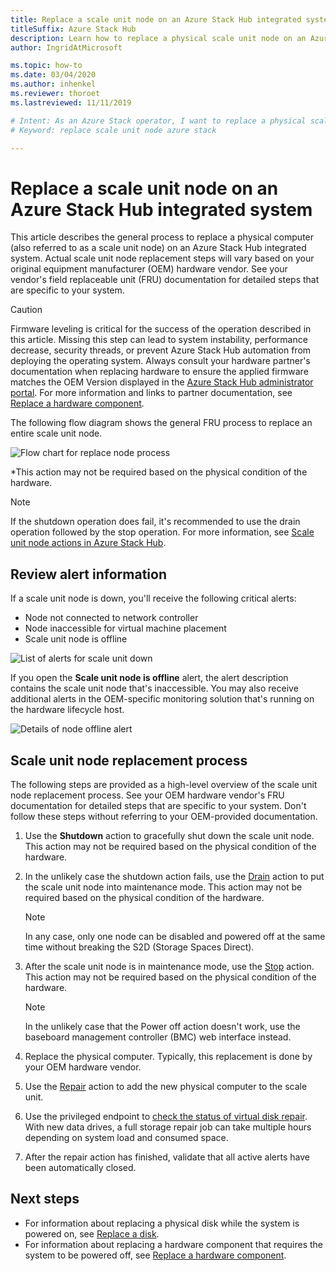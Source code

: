 ```yaml
---
title: Replace a scale unit node on an Azure Stack Hub integrated system
titleSuffix: Azure Stack Hub
description: Learn how to replace a physical scale unit node on an Azure Stack Hub integrated system.
author: IngridAtMicrosoft

ms.topic: how-to
ms.date: 03/04/2020
ms.author: inhenkel
ms.reviewer: thoroet
ms.lastreviewed: 11/11/2019

# Intent: As an Azure Stack operator, I want to replace a physical scale unit node in Azure Stack.
# Keyword: replace scale unit node azure stack

---
```



# Replace a scale unit node on an Azure Stack Hub integrated system

This article describes the general process to replace a physical computer (also referred to as a scale unit node) on an Azure Stack Hub integrated system. Actual scale unit node replacement steps will vary based on your original equipment manufacturer (OEM) hardware vendor. See your vendor's field replaceable unit (FRU) documentation for detailed steps that are specific to your system.

> [!CAUTION]  
> Firmware leveling is critical for the success of the operation described in this article. Missing this step can lead to system instability, performance decrease, security threads, or prevent Azure Stack Hub automation from deploying the operating system. Always consult your hardware partner's documentation when replacing hardware to ensure the applied firmware matches the OEM Version displayed in the [Azure Stack Hub administrator portal](azure-stack-updates.md). For more information and links to partner documentation, see [Replace a hardware component](azure-stack-replace-component.md).

The following flow diagram shows the general FRU process to replace an entire scale unit node.

![Flow chart for replace node process](media/azure-stack-replace-node/replacenodeflow.png)

*This action may not be required based on the physical condition of the hardware.

> [!Note]  
> If the shutdown operation does fail, it's recommended to use the drain operation followed by the stop operation. For more information, see [Scale unit node actions in Azure Stack Hub](https://docs.microsoft.com/azure-stack/operator/azure-stack-node-actions).

## Review alert information

If a scale unit node is down, you'll receive the following critical alerts:

- Node not connected to network controller
- Node inaccessible for virtual machine placement
- Scale unit node is offline

![List of alerts for scale unit down](media/azure-stack-replace-node/nodedownalerts.png)

If you open the **Scale unit node is offline** alert, the alert description contains the scale unit node that's inaccessible. You may also receive additional alerts in the OEM-specific monitoring solution that's running on the hardware lifecycle host.

![Details of node offline alert](media/azure-stack-replace-node/nodeoffline.png)

## Scale unit node replacement process

The following steps are provided as a high-level overview of the scale unit node replacement process. See your OEM hardware vendor's FRU documentation for detailed steps that are specific to your system. Don't follow these steps without referring to your OEM-provided documentation.

1. Use the **Shutdown** action to gracefully shut down the scale unit node. This action may not be required based on the physical condition of the hardware.

2. In the unlikely case the shutdown action fails, use the [Drain](azure-stack-node-actions.md#drain) action to put the scale unit node into maintenance mode. This action may not be required based on the physical condition of the hardware.

   > [!NOTE]  
   > In any case, only one node can be disabled and powered off at the same time without breaking the S2D (Storage Spaces Direct).

3. After the scale unit node is in maintenance mode, use the [Stop](azure-stack-node-actions.md#stop) action. This action may not be required based on the physical condition of the hardware.

   > [!NOTE]  
   > In the unlikely case that the Power off action doesn't work, use the baseboard management controller (BMC) web interface instead.

4. Replace the physical computer. Typically, this replacement is done by your OEM hardware vendor.
5. Use the [Repair](azure-stack-node-actions.md#repair) action to add the new physical computer to the scale unit.
6. Use the privileged endpoint to [check the status of virtual disk repair](azure-stack-replace-disk.md#check-the-status-of-virtual-disk-repair-using-the-privileged-endpoint). With new data drives, a full storage repair job can take multiple hours depending on system load and consumed space.
7. After the repair action has finished, validate that all active alerts have been automatically closed.

## Next steps

- For information about replacing a physical disk while the system is powered on, see [Replace a disk](azure-stack-replace-disk.md). 
- For information about replacing a hardware component that requires the system to be powered off, see [Replace a hardware component](azure-stack-replace-component.md).
